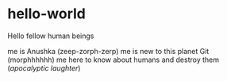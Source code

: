 # hello-world

Hello fellow human beings

me is Anushka (zeep-zorph-zerp)
me is new to this planet Git (morphhhhhh)
me here to know about humans and destroy them (*apocalyptic laughter*)
